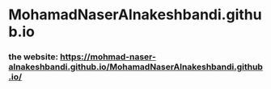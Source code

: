 # MohamadNaserAlnakeshbandi.github.io
### the website: https://mohmad-naser-alnakeshbandi.github.io/MohamadNaserAlnakeshbandi.github.io/
